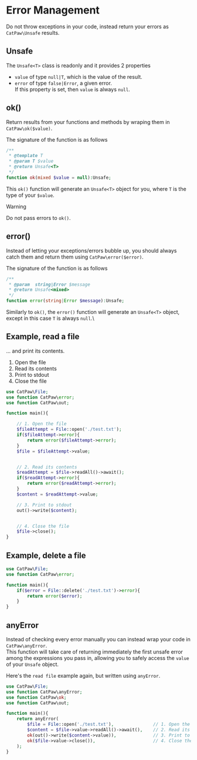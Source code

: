 # Error Management

Do not throw exceptions in your code, instead return your errors as `CatPaw\Unsafe` results.

## Unsafe

The `Unsafe<T>` class is readonly and it provides 2 properties
 - `value` of type `null|T`, which is the value of the result.
 - `error` of type `false|Error`, a given error.\
   If this property is set, then `value` is always `null`.

## ok()

Return results from your functions and methods by wraping them in `CatPaw\ok($value)`.

The signature of the function is as follows

```php
/**
 * @template T
 * @param T $value
 * @return Unsafe<T>
 */
function ok(mixed $value = null):Unsafe;
```

This `ok()` function will generate an `Unsafe<T>` object for you, where `T` is the type of your `$value`.

> [!WARNING]
> Do not pass errors to `ok()`.

## error()

Instead of letting your exceptions/errors bubble up, you should always catch them and return them using `CatPaw\error($error)`.

The signature of the function is as follows

```php
/**
 * @param  string|Error $message
 * @return Unsafe<mixed>
 */
function error(string|Error $message):Unsafe;
```

Similarly to `ok()`, the `error()` function will generate an `Unsafe<T>` object, except in this case `T` is always `null`.\

## Example, read a file 
  ... and print its contents.

  1. Open the file
  2. Read its contents
  3. Print to stdout
  4. Close the file

  ```php
  use CatPaw\File;
  use function CatPaw\error;
  use function CatPaw\out;
  
  function main(){
  
      // 1. Open the file
      $fileAttempt = File::open('./test.txt');
      if($fileAttempt->error){
          return error($fileAttempt->error);
      }
      $file = $fileAttempt->value;
  
  
      // 2. Read its contents
      $readAttempt = $file->readAll()->await();
      if($readAttempt->error){
          return error($readAttempt->error);
      }
      $content = $readAttempt->value;
  
      // 3. Print to stdout
      out()->write($content);
  
  
      // 4. Close the file
      $file->close();
  }
  ```
## Example, delete a file
  ```php
  use CatPaw\File;
  use function CatPaw\error;

  function main(){
      if($error = File::delete('./test.txt')->error){
          return error($error);
      }
  }
  ```

## anyError

Instead of checking every error manually you can instead wrap your code in `CatPaw\anyError`.\
This function will take care of returning immediately the first unsafe error among the expressions you pass in, allowing you to safely access the `value` of your `Unsafe` object.

Here's the `read file` example again, but written using `anyError`.

```php
use CatPaw\File;
use function CatPaw\anyError;
use function CatPaw\ok;
use function CatPaw\out;

function main(){
    return anyError(
        $file = File::open('./test.txt'),               // 1. Open the file
        $content = $file->value->readAll()->await(),    // 2. Read its contents
        ok(out()->write($content->value)),              // 3. Print to stdout
        ok($file->value->close()),                      // 4. Close the file
    );
}
```
